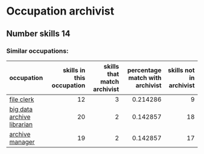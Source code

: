 # Occupation archivist
## Number skills 14
### Similar occupations:
| occupation                                                  |   skills in this occupation |   skills that match archivist |   percentage match with archivist |   skills not in archivist |
|:------------------------------------------------------------|----------------------------:|------------------------------:|----------------------------------:|--------------------------:|
| [file clerk](file_clerk.md)                                 |                          12 |                             3 |                          0.214286 |                         9 |
| [big data archive librarian](big_data_archive_librarian.md) |                          20 |                             2 |                          0.142857 |                        18 |
| [archive manager](archive_manager.md)                       |                          19 |                             2 |                          0.142857 |                        17 |

